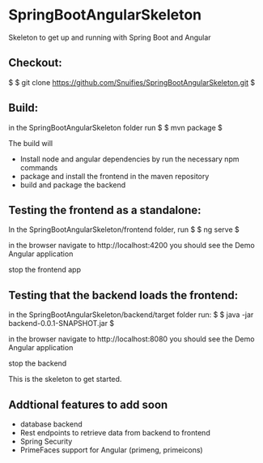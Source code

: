 # SpringBootAngularSkeleton
Skeleton to get up and running with Spring Boot and Angular

## Checkout:
$
$ git clone https://github.com/Snuifies/SpringBootAngularSkeleton.git
$

## Build: 
in the SpringBootAngularSkeleton folder run 
$
$ mvn package
$

The build will
* Install node and angular dependencies by run the necessary npm commands
* package and install the frontend in the maven repository
* build and package the backend

## Testing the frontend as a standalone:
In the SpringBootAngularSkeleton/frontend folder, run
$
$ ng serve
$

in the browser navigate to http://localhost:4200
you should see the Demo Angular application

stop the frontend app

## Testing that the backend loads the frontend:
in the SpringBootAngularSkeleton/backend/target folder run:
$
$ java -jar backend-0.0.1-SNAPSHOT.jar
$

in the browser navigate to http://localhost:8080
you should see the Demo Angular application

stop the backend

This is the skeleton to get started.

## Addtional features to add soon
- database backend
- Rest endpoints to retrieve data from backend to frontend
- Spring Security
- PrimeFaces support for Angular (primeng, primeicons)
